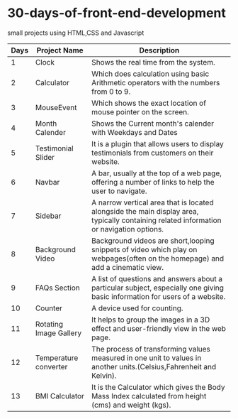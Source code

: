 # 30-days-of-front-end-development
small projects using HTML,CSS and Javascript

|Days | Project Name  | Description |
|----|--------------|-------------|
|  1  | Clock  |Shows the real time from the system. |
 | 2  | Calculator  | Which does calculation using basic Arithmetic operators with the numbers from 0 to 9. |
|  3  | MouseEvent  | Which shows the exact location of mouse pointer on the screen.|
|  4  | Month Calender | Shows the Current month's calender with Weekdays and Dates  |
|  5  | Testimonial Slider | It is a plugin that allows users to display testimonials from customers on their website. |
|  6  | Navbar |A bar, usually at the top of a web page, offering a number of links to help the user to navigate. |
|  7  | Sidebar |A narrow vertical area that is located alongside the main display area, typically containing related information or navigation options. |
|  8  | Background Video | Background videos are short,looping snippets of video which play on webpages(often on the homepage) and add a cinematic view.|
|  9  | FAQs Section | A list of questions and answers about a particular subject, especially one giving basic information for users of a website. |
|  10  | Counter  | A device used for counting. |
|  11  | Rotating Image Gallery   | It helps to group the images in a 3D effect and user-friendly view in the web page.|
|  12  | Temperature converter | The process of transforming values measured in one unit to values in another units.(Celsius,Fahrenheit and Kelvin). |
|  13  | BMI Calculator | It is the Calculator which gives the Body Mass Index calculated from height (cms) and weight (kgs). |


